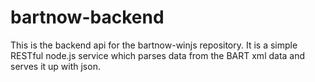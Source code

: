 bartnow-backend
===============

This is the backend api for the bartnow-winjs repository. It is a simple RESTful node.js service which parses data from the BART xml data and serves it up with json.
